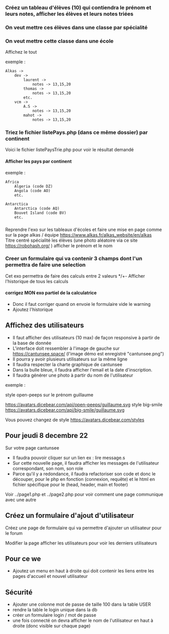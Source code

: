 ### Créez un tableau d'élèves (10) qui contiendra le prénom et leurs notes, afficher les élèves et leurs notes triées
### On veut mettre ces élèves dans une classe par spécialité
### On veut mettre cette classe dans une école
Affichez le tout

exemple : 

    Alkas -> 
        dev -> 
            laurent ->
                notes -> 13,15,20
            thomas ->
                notes -> 13,15,20
            etc.
        vcm ->
            A.S ->
                notes -> 13,15,20
            mahot ->
                notes -> 13,15,20

### Triez le fichier listePays.php (dans ce même dossier) par continent
Voici le fichier listePaysTrie.php pour voir le résultat demandé

#### Afficher les pays par continent
exemple :
    
    Africa
        Algeria (code DZ)
        Angola (code AO)
        etc.

    Antarctica
        Antarctica (code AQ)
        Bouvet Island (code BV)
        etc.


###
Reprendre l'exo sur les tableaux d'écoles et faire une mise en page comme sur la page alkas / équipe https://www.alkas.fr/alkas_website/en/alkas  
Titre centré
    spécialité 
        les élèves (une photo aléatoire via ce site https://robohash.org/  )
            afficher le prénom et le nom

### Creer un formulaire qui va contenir 3 champs dont l'un permettra de faire une selection
Cet exo permettra de faire des calculs entre 2 valeurs */+-
Afficher l'historique de tous les calculs
#### corrigez MON exo partiel de la calculatrice
- Donc il faut corriger quand on envoie le formulaire vide le warning
- Ajoutez l'historique

## Affichez des utilisateurs
- Il faut afficher des utilisateurs (10 max) de façon responsive à partir de la base de donnée 
- L'interface doit ressembler à l'image de gauche sur https://cantunsee.space/ (l'image démo est enregistré "cantunsee.png")
- Il pourra y avoir plusieurs utilisateurs sur la même ligne
- Il faudra respecter la charte graphique de cantunsee
- Dans la bulle bleue, il faudra afficher l'email et la date d'inscription.
- Il faudra générer une photo à partir du nom de l'utilisateur 

exemple :

style open-peeps sur le prénom guillaume

  https://avatars.dicebear.com/api/open-peeps/guillaume.svg
style big-smile
  https://avatars.dicebear.com/api/big-smile/guillaume.svg

Vous pouvez changez de style https://avatars.dicebear.com/styles

## Pour jeudi 8 decembre 22
Sur votre page cantunsee 
- Il faudra pouvoir cliquer sur un lien ex : lire message.s 
- Sur cette nouvelle page, il faudra afficher les messages de l'utilisateur correspondant, son nom, son role
- Parce qu'il y a redondance, il faudra refactoriser son code et donc le découper, pour le php en fonction (connexion, requête) et le html en fichier spécifique pour le (head, header, main et footer)

Voir ../page1.php et ../page2.php pour voir comment une page communique avec une autre

## Créez un formulaire d'ajout d'utilisateur
Créez une page de formulaire qui va permettre d'ajouter un utilisateur pour le forum

Modifier la page afficher les utilisateurs pour voir les derniers utilisateurs

## Pour ce we
- Ajoutez un menu en haut à droite qui doit contenir les liens entre les pages d'accueil et nouvel utilisateur

## Sécurité
- Ajouter une colonne mot de passe de taille 100 dans la table USER
- rendre la table le login unique dans la db 
- créer un formulaire login / mot de passe  
- une fois connecté on devra afficher le nom de l'utilisateur en haut à droite (donc visible sur chaque page) 